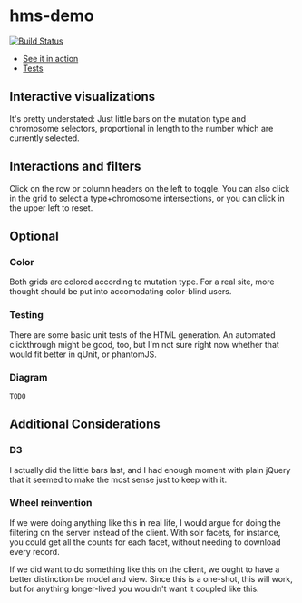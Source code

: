 # hms-demo

[![Build Status](https://api.travis-ci.org/mccalluc/hms-demo.svg)](https://travis-ci.org/mccalluc/hms-demo)

- [See it in action](http://mccalluc.github.io/hms-demo)
- [Tests](http://mccalluc.github.io/hms-demo/tests.html)

## Interactive visualizations

It's pretty understated: Just little bars on the mutation type and chromosome selectors,
proportional in length to the number which are currently selected.

## Interactions and filters

Click on the row or column headers on the left to toggle. You can also click in the grid
to select a type+chromosome intersections, or you can click in the upper left to reset.

## Optional

### Color

Both grids are colored according to mutation type. For a real site, more thought
should be put into accomodating color-blind users.

### Testing

There are some basic unit tests of the HTML generation. An automated clickthrough
might be good, too, but I'm not sure right now whether that would fit better in qUnit,
or phantomJS.

### Diagram

```
TODO
```

## Additional Considerations

### D3

I actually did the little bars last, and I had enough moment with plain jQuery that
it seemed to make the most sense just to keep with it. 

### Wheel reinvention

If we were doing anything like this in real life, I would argue for doing the filtering
on the server instead of the client. With solr facets, for instance, you could get all the
counts for each facet, without needing to download every record.

If we did want to do something like this on the client, we ought to have a better
distinction be model and view. Since this is a one-shot, this will work, but for anything
longer-lived you wouldn't want it coupled like this.
